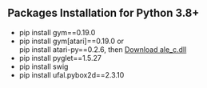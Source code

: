 ## Packages Installation for Python 3.8+

- pip install gym==0.19.0
- pip install gym[atari]==0.19.0 or <br> pip install atari-py==0.2.6, then [Download ale_c.dll](https://stackoverflow.com/questions/63080326/could-not-find-module-atari-py-ale-interface-ale-c-dll-or-one-of-its-dependenc) <br>
- pip install pyglet==1.5.27
- pip install swig
- pip install ufal.pybox2d==2.3.10